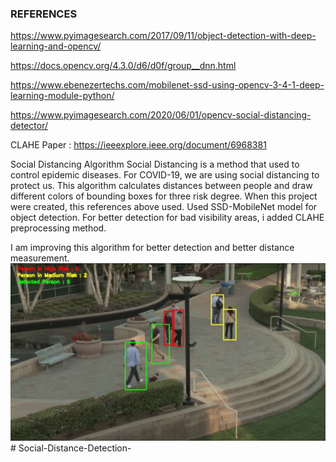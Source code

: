 ### REFERENCES

https://www.pyimagesearch.com/2017/09/11/object-detection-with-deep-learning-and-opencv/

https://docs.opencv.org/4.3.0/d6/d0f/group__dnn.html

https://www.ebenezertechs.com/mobilenet-ssd-using-opencv-3-4-1-deep-learning-module-python/

https://www.pyimagesearch.com/2020/06/01/opencv-social-distancing-detector/

CLAHE Paper : https://ieeexplore.ieee.org/document/6968381

Social Distancing Algorithm
Social Distancing is a method that used to control epidemic diseases. For COVID-19, we are using social distancing to protect us.
This algorithm calculates distances between people and draw different colors of bounding boxes for three risk degree. 
When this project were created, this references above used. Used SSD-MobileNet model for object detection. 
For better detection for bad visibility areas, i added CLAHE preprocessing method. 

I am improving this algorithm for better detection and better distance measurement.
<img src="https://github.com/KubraTurker/Social_Distancing-CV/blob/master/example.png">
#   S o c i a l - D i s t a n c e - D e t e c t i o n - 
 
 